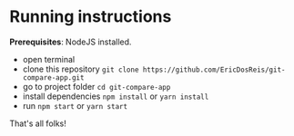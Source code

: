 # Running instructions

**Prerequisites**: NodeJS installed.

* open terminal
* clone this repository `git clone https://github.com/EricDosReis/git-compare-app.git`
* go to project folder `cd git-compare-app`
* install dependencies `npm install` or `yarn install`
* run `npm start` or `yarn start`

That's all folks!
